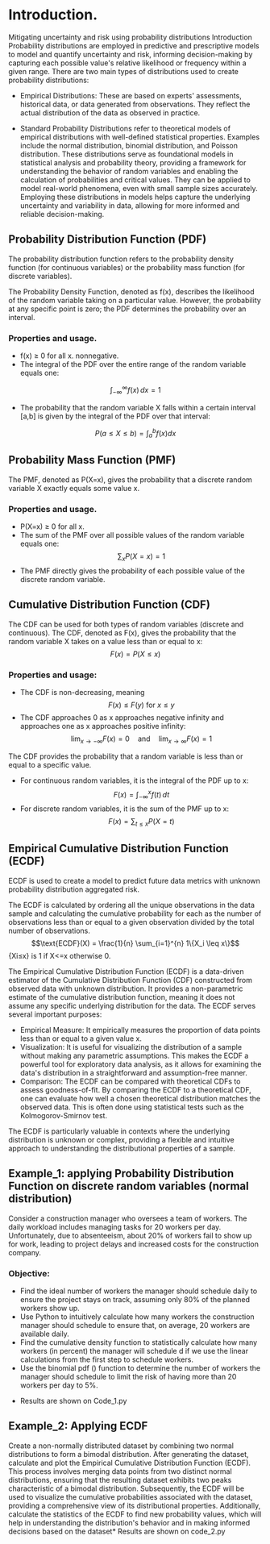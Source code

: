 # Introduction.
Mitigating uncertainty and risk using probability distributions
Introduction
Probability distributions are employed in predictive and prescriptive models to model and quantify uncertainty and risk, informing decision-making by capturing each possible value's relative likelihood or frequency within a given range. There are two main types of distributions used to create probability distributions:

- Empirical Distributions: These are based on experts' assessments, historical data, or data generated from observations. They reflect the actual distribution of the data as observed in practice.
 
- Standard Probability Distributions refer to theoretical models of empirical distributions with well-defined statistical properties. Examples include the normal distribution, binomial distribution, and Poisson distribution. These distributions serve as foundational models in statistical analysis and probability theory, providing a framework for understanding the behavior of random variables and enabling the calculation of probabilities and critical values. They can be applied to model real-world phenomena, even with small sample sizes accurately. Employing these distributions in models helps capture the underlying uncertainty and variability in data, allowing for more informed and reliable decision-making.
## Probability Distribution Function (PDF)
The probability distribution function refers to the probability density function (for continuous variables) or the probability mass function (for discrete variables).

The Probability Density Function, denoted as f(x), describes the likelihood of the random variable taking on a particular value. However, the probability at any specific point is zero; the PDF determines the probability over an interval.
  ### Properties and usage.
- f(x) ≥ 0 for all x. nonnegative.
- The integral of the PDF over the entire range of the random variable equals one:
  
$$\int_{-\infty}^{\infty} f(x) \, dx = 1$$
    
- The probability that the random variable X falls within a certain interval [a,b] is given by the integral of the PDF over that interval: 

$$P(a \leq X \leq b) = \int_{a}^{b} f(x)dx$$

## Probability Mass Function (PMF)
The PMF, denoted as P(X=x), gives the probability that a discrete random variable X exactly equals some value x.
### Properties and usage.
- P(X=x) ≥ 0 for all x.
- The sum of the PMF over all possible values of the random variable equals one:
$$\sum_{x} P(X = x) = 1$$
- The PMF directly gives the probability of each possible value of the discrete random variable.
## Cumulative Distribution Function (CDF)
The CDF can be used for both types of random variables (discrete and continuous).
The CDF, denoted as F(x), gives the probability that the random variable X takes on a value less than or equal to x: 
$$F(x) = P(X \leq x)$$
### Properties and usage:
- The CDF is non-decreasing, meaning
  $$F(x) \leq F(y) \text{ for } x \leq y$$
- The CDF approaches 0 as x approaches negative infinity and approaches one as x approaches positive infinity: 
$$\lim_{x \to -\infty} F(x) = 0 \quad \text{and} \quad \lim_{x \to \infty} F(x) = 1$$

The CDF provides the probability that a random variable is less than or equal to a specific value. 
- For continuous random variables, it is the integral of the PDF up to x:
$$F(x) = \int_{-\infty}^{x} f(t) \, dt$$
- For discrete random variables, it is the sum of the PMF up to x:
$$F(x) = \sum_{t \leq x} P(X = t)$$
## Empirical Cumulative Distribution Function (ECDF)
ECDF is used to  create a model to predict future data metrics with unknown probability distribution aggregated risk.

The ECDF is calculated by ordering all the unique observations in the data sample and calculating the cumulative probability for each as the number of observations less than or equal to a given observation divided by the total number of observations.
$$\text{ECDF}(X) = \frac{1}{n} \sum_{i=1}^{n} 1\{X_i \leq x\}$$
{Xi≤x} is 1 if X<=x otherwise 0.

The Empirical Cumulative Distribution Function (ECDF) is a data-driven estimator of the Cumulative Distribution Function (CDF) constructed from observed data with unknown distribution. It provides a non-parametric estimate of the cumulative distribution function, meaning it does not assume any specific underlying distribution for the data. The ECDF serves several important purposes:
- Empirical Measure: It empirically measures the proportion of data points less than or equal to a given value x.
- Visualization: It is useful for visualizing the distribution of a sample without making any parametric assumptions. This makes the ECDF a powerful tool for exploratory data analysis, as it allows for examining the data's distribution in a straightforward and assumption-free manner.
- Comparison: The ECDF can be compared with theoretical CDFs to assess goodness-of-fit. By comparing the ECDF to a theoretical CDF, one can evaluate how well a chosen theoretical distribution matches the observed data. This is often done using statistical tests such as the Kolmogorov-Smirnov test.

The ECDF is particularly valuable in contexts where the underlying distribution is unknown or complex, providing a flexible and intuitive approach to understanding the distributional properties of a sample.
## Example_1: applying Probability Distribution Function on discrete random variables (normal distribution)
Consider a construction manager who oversees a team of workers. The daily workload includes managing tasks for 20 workers per day. Unfortunately, due to absenteeism, about 20% of workers fail to show up for work, leading to project delays and increased costs for the construction company.
### Objective:
- Find the ideal number of workers the manager should schedule daily to ensure the project stays on track, assuming only 80% of the planned workers show up.
- Use Python to intuitively calculate how many workers the construction manager should schedule to ensure that, on average, 20 workers are available daily.
- Find the cumulative density function to statistically calculate how many workers (in percent) the manager will schedule d if we use the linear calculations from the first step to schedule workers.
- Use the binomial pdf () function to determine the number of workers the manager should schedule to limit the risk of having more than 20 workers per day to 5%.

* Results are shown on Code_1.py
## Example_2:  Applying ECDF
Create a non-normally distributed dataset by combining two normal distributions to form a bimodal distribution. After generating the dataset, calculate and plot the Empirical Cumulative Distribution Function (ECDF). This process involves merging data points from two distinct normal distributions, ensuring that the resulting dataset exhibits two peaks characteristic of a bimodal distribution. Subsequently, the ECDF will be used to visualize the cumulative probabilities associated with the dataset, providing a comprehensive view of its distributional properties. Additionally, calculate the statistics of the ECDF to find new probability values, which will help in understanding the distribution's behavior and in making informed decisions based on the dataset* Results are shown on code_2.py
